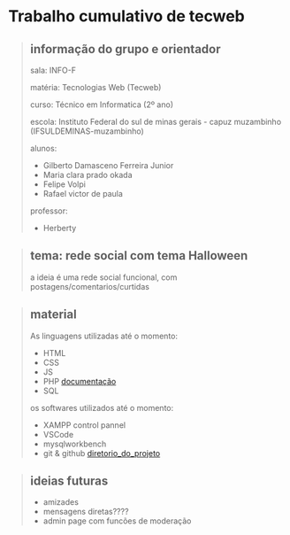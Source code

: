 # Trabalho cumulativo de tecweb

>## informação do grupo e orientador
>
>sala: INFO-F
>
>matéria: Tecnologias Web (Tecweb)
>
>curso: Técnico em Informatica (2º ano)
>
>escola: Instituto Federal do sul de minas gerais - capuz muzambinho (IFSULDEMINAS-muzambinho)
>
>alunos:
>- Gilberto Damasceno Ferreira Junior
>- Maria clara prado okada
>- Felipe Volpi
>- Rafael victor de paula
>
>professor:
>- Herberty

>
>## tema: rede social com tema Halloween
>
>a ideia é uma rede social funcional, com postagens/comentarios/curtidas
>

>
>## material
>
>As linguagens utilizadas até o momento:
>- HTML
>- CSS
>- JS
>- PHP [documentação](https://www.php.net/docs.php)
>- SQL
>
>os softwares utilizados até o momento:
>- XAMPP control pannel
>- VSCode
>- mysqlworkbench
>- git & github [diretorio_do_projeto](https://github.com/DamascoFerraz/TrabalhoCumulativoTW)
>

>
>## ideias futuras
>- amizades
>- mensagens diretas????
>- admin page com funcões de moderação
>